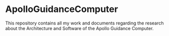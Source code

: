 # ApolloGuidanceComputer
This repository contains all my work and documents regarding the research about the Architecture and Software of the Apollo Guidance Computer. 
